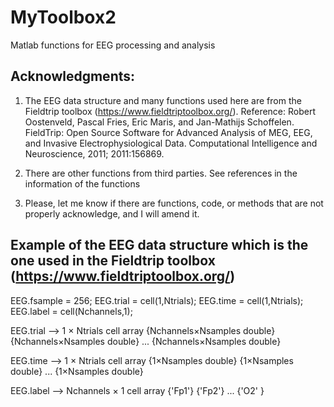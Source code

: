 # MyToolbox2
Matlab functions for EEG processing and analysis


## Acknowledgments:

1) The EEG data structure and many functions used here are from the Fieldtrip toolbox (https://www.fieldtriptoolbox.org/).
Reference: Robert Oostenveld, Pascal Fries, Eric Maris, and Jan-Mathijs Schoffelen. FieldTrip: Open Source Software for Advanced Analysis of MEG, EEG, and Invasive Electrophysiological Data. Computational Intelligence and Neuroscience, 2011; 2011:156869.

2) There are other functions from third parties. See references in the information of the functions

3) Please, let me know if there are functions, code, or methods that are not properly acknowledge, and I will amend it.


## Example of the EEG data structure which is the one used in the Fieldtrip toolbox (https://www.fieldtriptoolbox.org/)

EEG.fsample    = 256;
EEG.trial      = cell(1,Ntrials);
EEG.time       = cell(1,Ntrials);
EEG.label      = cell(Nchannels,1);

EEG.trial --> 1 × Ntrials cell array
{Nchannels×Nsamples double} {Nchannels×Nsamples double} ... {Nchannels×Nsamples double}

EEG.time --> 1 × Ntrials cell array
{1×Nsamples double} {1×Nsamples double} ... {1×Nsamples double}

EEG.label --> Nchannels × 1 cell array
    {'Fp1'}
    {'Fp2'}
    ...
    {'O2' }

